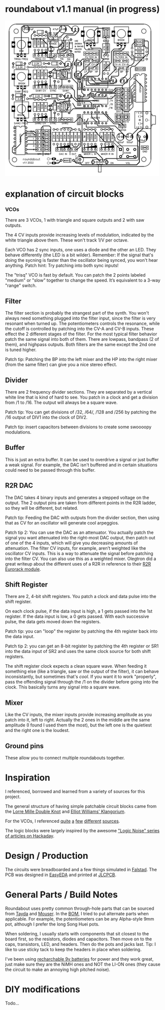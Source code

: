 # roundabout v1.1 manual (in progress)

<img src="https://github.com/MattKuebrich/roundabout/blob/main/images/roundabout_v1.1_board.jpg" width="500">

# explanation of circuit blocks

### VCOs
There are 3 VCOs, 1 with triangle and square outputs and 2 with saw outputs. 

The 4 CV inputs provide increasing levels of modulation, indicated by the white triangle above them. These won't track 1/V per octave. 

Each VCO has 2 sync inputs, one uses a diode and the other an LED. They behave differently (the LED is a bit wilder). Remember: If the signal that's doing the sycning is faster than the oscillator being synced, you won't hear anything. Patch hint: Try patching into both sync inputs!

The "trisq" VCO is fast by default. You can patch the 2 points labeled "medium" or "slow" together to change the speed. It’s equivalent to a 3-way "range" switch. 

## Filter
The filter section is probably the strangest part of the synth. You won't always need something plugged into the filter input, since the filter is very resonant when turned up. The potentiometers controls the resonance, while the cutoff is controlled by patching into the CV-A and CV-B inputs. These effect the 2 different stages of the filter. For the most typical filter behavior patch the same signal into both of them. There are lowpass, bandpass (2 of them), and highpass outputs. Both filters are the same except the 2nd one is tuned higher.

Patch tip: Patching the BP into the left mixer and the HP into the right mixer (from the same filter) can give you a nice stereo effect.

## Divider
There are 2 frequency divider sections. They are separated by a vertical white line that is kind of hard to see. You patch in a clock and get a division from /1 to /16. The output will always be a square wave. 

Patch tip: You can get divisions of /32, /64/, /128 and /256 by patching the /16 output of DIV1 into the clock of DIV2.

Patch tip: insert capacitors between divisions to create some swoooopy modulations. 

## Buffer
This is just an extra buffer. It can be used to overdrive a signal or just buffer a weak signal. For example, the DAC isn't buffered and in certain situations could need to be passed through this buffer.

## R2R DAC
The DAC takes 4 binary inputs and generates a stepped voltage on the output. The 2 output pins are taken from different points in the R2R ladder, so they will be different, but related. 

Patch tip: Feeding the DAC with outputs from the divider section, then using that as CV for an oscillator will generate cool arpeggios.

Patch tip 2: You can use the DAC as an attenuator. You actually patch the signal you want attenuated into the right-most DAC output, then patch out of one of the 4 inputs, which will give you decreasing amounts of attenuation. The filter CV inputs, for example, aren’t weighted like the oscillator CV inputs. This is a way to attenuate the signal before patching into the filter CV. You can also use this as a weighted mixer. Olegtron did a great writeup about the different uses of a R2R in reference to their [R2R Eurorack module](https://www.olegtron.com/olegtron-r2r-1).

## Shift Register
There are 2, 4-bit shift registers. You patch a clock and data pulse into the shift register.

On each clock pulse, if the data input is high, a 1 gets passed into the 1st register. If the data input is low, a 0 gets passed. With each successive pulse, the data gets moved down the registers.

Patch tip: you can "loop" the register by patching the 4th register back into the data input.

Patch tip 2: you can get an 8-bit register by patching the 4th register or SR1 into the data input of SR2 and uses the same clock source for both shift registers.

The shift register clock expects a clean square wave. When feeding it something else (like a triangle, saw or the output of the filter), it can behave inconsistantly, but sometimes that's *cool*. If you want it to work "properly", pass the offending signal through the /1 on the divider before going into the clock. This basically turns any signal into a square wave. 

## Mixer
Like the CV inputs, the mixer inputs provide increasing amplitude as you patch into it, left to right. Actually the 2 ones in the middle are the same amplitude (I found I used them the most), but the left one is the quietiest and the right one is the loudest.

## Ground pins
These allow you to connect multiple roundabouts together. 

# Inspiration 
I referenced, borrowed and learned from a variety of sources for this project. 

The general structure of having simple patchable circuit blocks came from the [Lorre Mille Double Knot](https://lorre-mill.com/doubleknot) and [Elliot Williams' Klangorium](https://github.com/hexagon5un/klangorium).

For the VCOs, I referenced [quite](http://evilturtle.nl/projects/fmdronesynth.htm) [a](https://electro-music.com/forum/topic-28799.html) [few](https://hackaday.com/2015/09/11/logic-noise-playing-in-tune-with-an-exponential-vco/) [different](https://www.youtube.com/watch?v=4qxgwN9aq8E) [sources](http://musicfromouterspace.com/analogsynth_new/WSG2010/wsg_page9.html#PSEUDOCV).

The logic blocks were largely inspired by the awesome ["Logic Noise" series of articles on Hackaday](https://hackaday.com/tag/logic-noise/).

# Design / Production
The circuits were breadboarded and a few things simulated in [Falstad](https://www.falstad.com/circuit/). The PCB was designed in [EasyEDA](https://easyeda.com/) and printed at [JLCPCB](https://jlcpcb.com/). 

# General Parts / Build Notes
Roundabout uses pretty common through-hole parts that can be sourced from [Tayda](https://www.taydaelectronics.com/) and [Mouser](https://www.mouser.com/). In the [BOM](https://docs.google.com/spreadsheets/d/1eRZ8_PK5HJ3nKBCjX_7MApqO0d7YXJZ0Co2NMGjRWOA/), I tried to put alternate parts when applicable. For example, the potentiometers can be any Alpha-style 9mm pot, although I prefer the long Song Huei pots. 

When soldering, I usually starts with components that sit closest to the board first, so the resistors, diodes and capacitors. Then move on to the caps, transistors, LED, and headers. Then do the pots and jacks last. Tip: I like to use sticky tack to keep the headers in place when soldering.

I've been using [recharchable 9v batteries](https://www.amazon.com/Tenergy-Charger-Premium-Rechargeable-Batteries/dp/B00461E85M) for power and they work great, just make sure they are the NiMH ones and NOT the LI-ON ones (they cause the circuit to make an annoying high pitched noise).

# DIY modifications
Todo...
